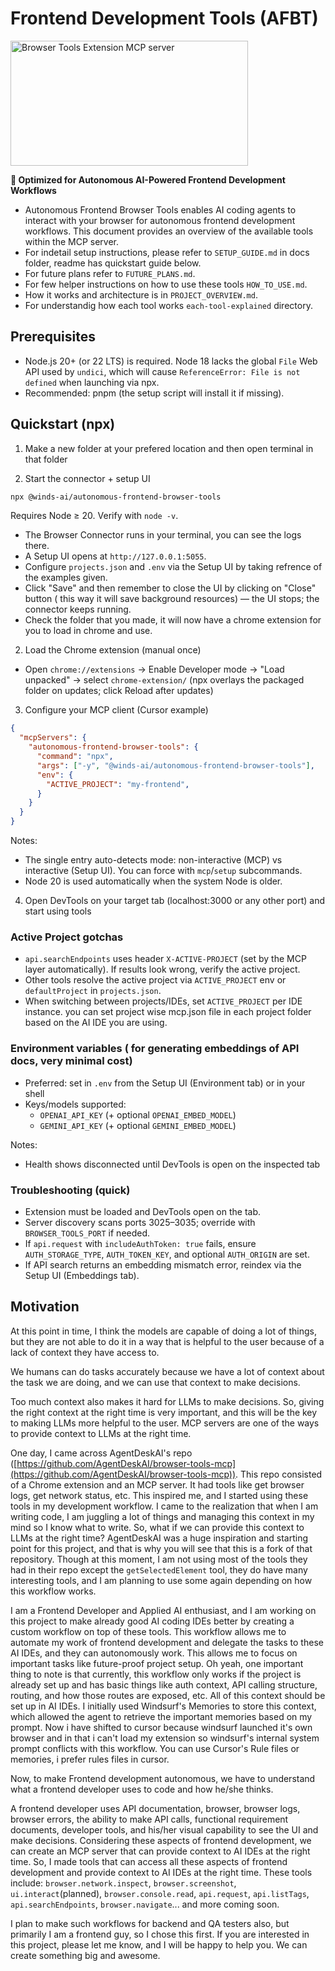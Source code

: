 # Frontend Development Tools (AFBT)

  <a href="https://glama.ai/mcp/servers/@Winds-AI/Frontend-development-MCP-tools-public">
  <img width="380" height="200" src="https://glama.ai/mcp/servers/@Winds-AI/Frontend-development-MCP-tools-public/badge" alt="Browser Tools Extension MCP server" />
</a>

**🚀 Optimized for Autonomous AI-Powered Frontend Development Workflows**

- Autonomous Frontend Browser Tools enables AI coding agents to interact with your browser for autonomous frontend development workflows. This document provides an overview of the available tools within the MCP server.
- For indetail setup instructions, please refer to `SETUP_GUIDE.md` in docs folder, readme has quickstart guide below.
- For future plans refer to `FUTURE_PLANS.md`.
- For few helper instructions on how to use these tools `HOW_TO_USE.md`.
- How it works and architecture is in `PROJECT_OVERVIEW.md`.
- For understandig how each tool works `each-tool-explained` directory.

## Prerequisites
- Node.js 20+ (or 22 LTS) is required. Node 18 lacks the global `File` Web API used by `undici`, which will cause `ReferenceError: File is not defined` when launching via npx.
- Recommended: pnpm (the setup script will install it if missing).

## Quickstart (npx)

1) Make a new folder at your prefered location and then open terminal in that folder

2) Start the connector + setup UI

```bash
npx @winds-ai/autonomous-frontend-browser-tools
```

Requires Node ≥ 20. Verify with `node -v`.

- The Browser Connector runs in your terminal, you can see the logs there.
- A Setup UI opens at `http://127.0.0.1:5055`.
- Configure `projects.json` and `.env` via the Setup UI by taking refrence of the examples given.
- Click "Save" and then remember to close the UI by clicking on "Close" button ( this way it will save background resources) — the UI stops; the connector keeps running.
- Check the folder that you made, it will now have a chrome extension for you to load in chrome and use.

2) Load the Chrome extension (manual once)

- Open `chrome://extensions` → Enable Developer mode → "Load unpacked" → select `chrome-extension/` (npx overlays the packaged folder on updates; click Reload after updates)

3) Configure your MCP client (Cursor example)

```json
{
  "mcpServers": {
    "autonomous-frontend-browser-tools": {
      "command": "npx",
      "args": ["-y", "@winds-ai/autonomous-frontend-browser-tools"],
      "env": {
        "ACTIVE_PROJECT": "my-frontend",
      }
    }
  }
}
```

Notes:
- The single entry auto-detects mode: non-interactive (MCP) vs interactive (Setup UI). You can force with `mcp`/`setup` subcommands.
- Node 20 is used automatically when the system Node is older.

4) Open DevTools on your target tab (localhost:3000 or any other port) and start using tools

### Active Project gotchas

- `api.searchEndpoints` uses header `X-ACTIVE-PROJECT` (set by the MCP layer automatically). If results look wrong, verify the active project.
- Other tools resolve the active project via `ACTIVE_PROJECT` env or `defaultProject` in `projects.json`.
- When switching between projects/IDEs, set `ACTIVE_PROJECT` per IDE instance. you can set project wise mcp.json file in each project folder based on the AI IDE you are using.

### Environment variables ( for generating embeddings of API docs, very minimal cost)

- Preferred: set in `.env` from the Setup UI (Environment tab) or in your shell
- Keys/models supported:
  - `OPENAI_API_KEY` (+ optional `OPENAI_EMBED_MODEL`)
  - `GEMINI_API_KEY` (+ optional `GEMINI_EMBED_MODEL`)

Notes:
- Health shows disconnected until DevTools is open on the inspected tab

### Troubleshooting (quick)

- Extension must be loaded and DevTools open on the tab.
- Server discovery scans ports 3025–3035; override with `BROWSER_TOOLS_PORT` if needed.
- If `api.request` with `includeAuthToken: true` fails, ensure `AUTH_STORAGE_TYPE`, `AUTH_TOKEN_KEY`, and optional `AUTH_ORIGIN` are set.
- If API search returns an embedding mismatch error, reindex via the Setup UI (Embeddings tab).

## Motivation

At this point in time, I think the models are capable of doing a lot of things, but they are not able to do it in a way that is helpful to the user because of a lack of context they have access to.

We humans can do tasks accurately because we have a lot of context about the task we are doing, and we can use that context to make decisions.

Too much context also makes it hard for LLMs to make decisions. So, giving the right context at the right time is very important, and this will be the key to making LLMs more helpful to the user. MCP servers are one of the ways to provide context to LLMs at the right time.

One day, I came across AgentDeskAI's repo ([https://github.com/AgentDeskAI/browser-tools-mcp](https://github.com/AgentDeskAI/browser-tools-mcp)). This repo consisted of a Chrome extension and an MCP server. It had tools like get browser logs, get network status, etc. This inspired me, and I started using these tools in my development workflow. I came to the realization that when I am writing code, I am juggling a lot of things and managing this context in my mind so I know what to write. So, what if we can provide this context to LLMs at the right time? AgentDeskAI was a huge inspiration and starting point for this project, and that is why you will see that this is a fork of that repository. Though at this moment, I am not using most of the tools they had in their repo except the `getSelectedElement` tool, they do have many interesting tools, and I am planning to use some again depending on how this workflow works.

I am a Frontend Developer and Applied AI enthusiast, and I am working on this project to make already good AI coding IDEs better by creating a custom workflow on top of these tools. This workflow allows me to automate my work of frontend development and delegate the tasks to these AI IDEs, and they can autonomously work. This allows me to focus on important tasks like future-proof project setup. Oh yeah, one important thing to note is that currently, this workflow only works if the project is already set up and has basic things like auth context, API calling structure, routing, and how those routes are exposed, etc. All of this context should be set up in AI IDEs. I initially used Windsurf's Memories to store this context, which allowed the agent to retrieve the important memories based on my prompt. Now i have shifted to cursor because windsurf launched it's own browser and in that i can't load my extension so windsurf's internal system prompt conflicts with this workflow. You can use Cursor's Rule files or memories, i prefer rules files in cursor.

Now, to make Frontend development autonomous, we have to understand what a frontend developer uses to code and how he/she thinks.

A frontend developer uses API documentation, browser, browser logs, browser errors, the ability to make API calls, functional requirement documents, developer tools, and his/her visual capability to see the UI and make decisions. Considering these aspects of frontend development, we can create an MCP server that can provide context to AI IDEs at the right time. So, I made tools that can access all these aspects of frontend development and provide context to AI IDEs at the right time. These tools include: `browser.network.inspect`, `browser.screenshot`, `ui.interact`(planned), `browser.console.read`, `api.request`, `api.listTags`, `api.searchEndpoints`, `browser.navigate`... and more coming soon.

I plan to make such workflows for backend and QA testers also, but primarily I am a frontend guy, so I chose this first. If you are interested in this project, please let me know, and I will be happy to help you. We can create something big and awesome.
